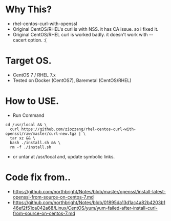 # Why This?
* rhel-centos-curl-with-openssl
* Original CentOS/RHEL's curl is with NSS. it has CA issue. so i fixed it.
* Original CentOS/RHEL curl is worked badly. it doesn't work with --cacert option. :(

# Target OS.

* CentOS 7 / RHEL 7.x
* Tested on Docker (CentOS7), Baremetal (CentOS/RHEL)

# How to USE.
* Run Command

```
cd /usr/local && \
  curl https://github.com/ziozzang/rhel-centos-curl-with-openssl/raw/master/curl-new.tgz | \
  tar xz && \
  bash ./install.sh && \
  rm -f ./install.sh
```
* or untar at /usr/local and, update symbolic links.


# Code fix from..
* https://github.com/northbright/Notes/blob/master/openssl/install-latest-openssl-from-source-on-centos-7.md
* https://github.com/northbright/Notes/blob/01895da13d1ac4a82b4203b146ef2f51ca042a68/Linux/CentOS/yum/yum-failed-after-install-curl-from-source-on-centos-7.md

